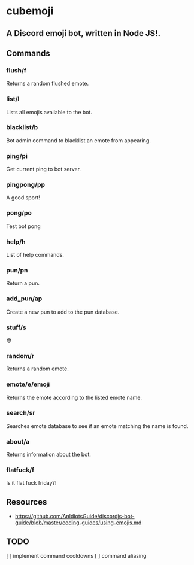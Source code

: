 # cubemoji
A Discord emoji bot, written in Node JS!.
---
## Commands
### flush/f
Returns a random flushed emote.
### list/l
Lists all emojis available to the bot.
### blacklist/b <emote>
Bot admin command to blacklist an emote from appearing.
### ping/pi
Get current ping to bot server.
### pingpong/pp
A good sport!
### pong/po
Test bot pong
### help/h <command>
List of help commands.
### pun/pn
Return a pun.
### add_pun/ap <text>
Create a new pun to add to the pun database.
### stuff/s
😳
### random/r
Returns a random emote.
### emote/e/emoji <emote>
Returns the emote according to the listed emote name.
### search/sr <emote>
Searches emote database to see if an emote matching the name is found.
### about/a 
Returns information about the bot.
### flatfuck/f
Is it flat fuck friday?!

## Resources
- https://github.com/AnIdiotsGuide/discordjs-bot-guide/blob/master/coding-guides/using-emojis.md

## TODO
[ ] implement command cooldowns
[ ] command aliasing